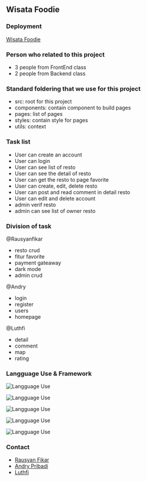 ## Wisata Foodie

### Deployment


[Wisata Foodie](https://wisata-foodie.vercel.app/)

### Person who related to this project

- 3 people from FrontEnd class
- 2 people from Backend class

### Standard foldering that we use for this project

- src: root for this project
- components: contain component to build pages
- pages: list of pages
- styles: contain style for pages
- utils: context

### Task list

- User can create an account
- User can login
- User can see list of resto
- User can see the detail of resto
- User can  get the resto to page favorite
- User can create, edit, delete resto
- User can post and read comment in detail resto
- User can edit and delete account
- admin verif resto
- admin can see list of owner resto


### Division of task

@Rausyanfikar

- resto crud
- fitur favorite
- payment gateaway
- dark mode
- admin crud



@Andry

- login
- register
- users
- homepage

@Luthfi

- detail
- comment
- map
- rating


### Langguage Use & Framework

![Langguage Use](https://img.shields.io/badge/1.-REACT-Success)

![Langguage Use](https://img.shields.io/badge/2.-JAVASCRIPT-important)

![Langguage Use](https://img.shields.io/badge/3.-TAILWIND-informational)

![Langguage Use](https://img.shields.io/badge/4.-HTML-muted)

![Langguage Use](https://img.shields.io/badge/5.-CSS-informational)


### Contact
- [Rausyan Fikar](https://github.com/Rausyanfikar)
- [Andry Pribadi](https://github.com/AndryPribadi)
- [Luthfi](https://github.com/luthfianwr)

